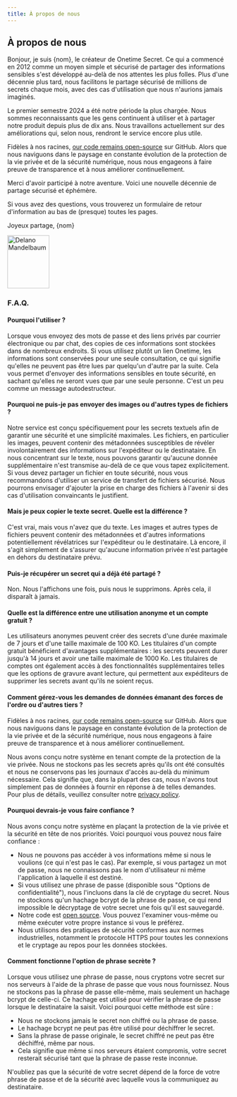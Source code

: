 ```yaml
---
title: À propos de nous
---
```


## À propos de nous

Bonjour, je suis {nom}, le créateur de Onetime Secret. Ce qui a commencé en 2012 comme un moyen simple et sécurisé de partager des informations sensibles s'est développé au-delà de nos attentes les plus folles. Plus d'une décennie plus tard, nous facilitons le partage sécurisé de millions de secrets chaque mois, avec des cas d'utilisation que nous n'aurions jamais imaginés.

Le premier semestre 2024 a été notre période la plus chargée. Nous sommes reconnaissants que les gens continuent à utiliser et à partager notre produit depuis plus de dix ans. Nous travaillons actuellement sur des améliorations qui, selon nous, rendront le service encore plus utile.

Fidèles à nos racines, [our code remains open-source](https://github.com/onetimesecret/onetimesecret) sur GitHub. Alors que nous naviguons dans le paysage en constante évolution de la protection de la vie privée et de la sécurité numérique, nous nous engageons à faire preuve de transparence et à nous améliorer continuellement.

Merci d'avoir participé à notre aventure. Voici une nouvelle décennie de partage sécurisé et éphémère.

Si vous avez des questions, vous trouverez un formulaire de retour d'information au bas de (presque) toutes les pages.

Joyeux partage,
{nom}

<div class="flex justify-center my-8">
  <a href="https://delanotes.com/" title="Delano Mandelbaum">
    <img src="/etc/img/delano-g.png" width="95" height="120" alt="Delano Mandelbaum" class="mx-auto" />
  </a>
</div>

### F.A.Q.

#### Pourquoi l'utiliser ?

Lorsque vous envoyez des mots de passe et des liens privés par courrier électronique ou par chat, des copies de ces informations sont stockées dans de nombreux endroits. Si vous utilisez plutôt un lien Onetime, les informations sont conservées pour une seule consultation, ce qui signifie qu'elles ne peuvent pas être lues par quelqu'un d'autre par la suite. Cela vous permet d'envoyer des informations sensibles en toute sécurité, en sachant qu'elles ne seront vues que par une seule personne. C'est un peu comme un message autodestructeur.

#### Pourquoi ne puis-je pas envoyer des images ou d'autres types de fichiers ?

Notre service est conçu spécifiquement pour les secrets textuels afin de garantir une sécurité et une simplicité maximales. Les fichiers, en particulier les images, peuvent contenir des métadonnées susceptibles de révéler involontairement des informations sur l'expéditeur ou le destinataire. En nous concentrant sur le texte, nous pouvons garantir qu'aucune donnée supplémentaire n'est transmise au-delà de ce que vous tapez explicitement. Si vous devez partager un fichier en toute sécurité, nous vous recommandons d'utiliser un service de transfert de fichiers sécurisé. Nous pourrons envisager d'ajouter la prise en charge des fichiers à l'avenir si des cas d'utilisation convaincants le justifient.

#### Mais je peux copier le texte secret. Quelle est la différence ?

C'est vrai, mais vous n'avez que du texte. Les images et autres types de fichiers peuvent contenir des métadonnées et d'autres informations potentiellement révélatrices sur l'expéditeur ou le destinataire. Là encore, il s'agit simplement de s'assurer qu'aucune information privée n'est partagée en dehors du destinataire prévu.

#### Puis-je récupérer un secret qui a déjà été partagé ?

Non. Nous l'affichons une fois, puis nous le supprimons. Après cela, il disparaît à jamais.

#### Quelle est la différence entre une utilisation anonyme et un compte gratuit ?

Les utilisateurs anonymes peuvent créer des secrets d'une durée maximale de 7 jours et d'une taille maximale de 100 KO. Les titulaires d'un compte gratuit bénéficient d'avantages supplémentaires : les secrets peuvent durer jusqu'à 14 jours et avoir une taille maximale de 1000 Ko. Les titulaires de comptes ont également accès à des fonctionnalités supplémentaires telles que les options de gravure avant lecture, qui permettent aux expéditeurs de supprimer les secrets avant qu'ils ne soient reçus.

#### Comment gérez-vous les demandes de données émanant des forces de l'ordre ou d'autres tiers ?

Fidèles à nos racines, [our code remains open-source](https://github.com/onetimesecret/onetimesecret) sur GitHub. Alors que nous naviguons dans le paysage en constante évolution de la protection de la vie privée et de la sécurité numérique, nous nous engageons à faire preuve de transparence et à nous améliorer continuellement.

Nous avons conçu notre système en tenant compte de la protection de la vie privée. Nous ne stockons pas les secrets après qu'ils ont été consultés et nous ne conservons pas les journaux d'accès au-delà du minimum nécessaire. Cela signifie que, dans la plupart des cas, nous n'avons tout simplement pas de données à fournir en réponse à de telles demandes. Pour plus de détails, veuillez consulter notre [privacy policy](/privacy).

#### Pourquoi devrais-je vous faire confiance ?

Nous avons conçu notre système en plaçant la protection de la vie privée et la sécurité en tête de nos priorités. Voici pourquoi vous pouvez nous faire confiance :

* Nous ne pouvons pas accéder à vos informations même si nous le voulions (ce qui n'est pas le cas). Par exemple, si vous partagez un mot de passe, nous ne connaissons pas le nom d'utilisateur ni même l'application à laquelle il est destiné.
* Si vous utilisez une phrase de passe (disponible sous "Options de confidentialité"), nous l'incluons dans la clé de cryptage du secret. Nous ne stockons qu'un hachage bcrypt de la phrase de passe, ce qui rend impossible le décryptage de votre secret une fois qu'il est sauvegardé.
* Notre code est [open source](https://github.com/onetimesecret/onetimesecret). Vous pouvez l'examiner vous-même ou même exécuter votre propre instance si vous le préférez.
* Nous utilisons des pratiques de sécurité conformes aux normes industrielles, notamment le protocole HTTPS pour toutes les connexions et le cryptage au repos pour les données stockées.

#### Comment fonctionne l'option de phrase secrète ?

Lorsque vous utilisez une phrase de passe, nous cryptons votre secret sur nos serveurs à l'aide de la phrase de passe que vous nous fournissez. Nous ne stockons pas la phrase de passe elle-même, mais seulement un hachage bcrypt de celle-ci. Ce hachage est utilisé pour vérifier la phrase de passe lorsque le destinataire la saisit. Voici pourquoi cette méthode est sûre :

* Nous ne stockons jamais le secret non chiffré ou la phrase de passe.
* Le hachage bcrypt ne peut pas être utilisé pour déchiffrer le secret.
* Sans la phrase de passe originale, le secret chiffré ne peut pas être déchiffré, même par nous.
* Cela signifie que même si nos serveurs étaient compromis, votre secret resterait sécurisé tant que la phrase de passe reste inconnue.

N'oubliez pas que la sécurité de votre secret dépend de la force de votre phrase de passe et de la sécurité avec laquelle vous la communiquez au destinataire.

